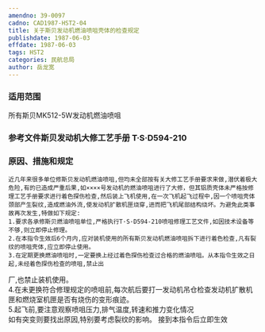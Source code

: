 ```yaml
---
amendno: 39-0097  
cadno: CAD1987-HST2-04  
title: 关于斯贝发动机燃油喷咀壳体的检查规定  
publishdate: 1987-06-03  
effdate: 1987-06-03  
tags: HST2  
categories: 民航总局  
author: 岳龙宽  
---
```

  
### 适用范围  
所有斯贝MK512-5W发动机燃油喷咀  
  
<!--more-->  
### 参考文件斯贝发动机大修工艺手册 T·S·D594-210  
  
### 原因、措施和规定  
    近几年来很多单位修斯贝发动机燃油喷咀,但均未全部按有关大修工艺手册要求来做,潜伏着极大危险,有的已造成严重后果,如××××号发动机的燃油喷咀进行了大修，但其铝质壳体未严格按修理工艺手册要求进行着色探伤检查,然后装上飞机使用,在一次飞机起飞过程中,因一个喷咀壳体颈部产生裂纹,造成燃油外流,使发动机扩散机匣烧穿,进而把飞机尾部结构烧坏。为避免此类事故再次发生,特做如下规定:  
    1.要求各承修斯贝燃油喷咀单位,严格执行T·S·D594-210喷咀修理工艺文件,如因技术设备等不够,则立即停止修理。  
    2.在本指令生效后6个月内,应对装机使用的所有斯贝发动机燃油喷咀拆下进行着色检查,凡有裂纹的喷咀壳体,应立即停止使用。  
    3.在定期更换燃油喷咀时,一定要换上经过着色探伤检查过合格的燃油喷咀。从本指令生效之日起,未经着色探伤检查的喷咀,禁止出  
  
  
厂,也禁止装机使用。  
    4.在未更换符合修理规定的喷咀前,每次航后要打一发动机吊仓检查发动机扩散机匣和燃烧室机匣是否有烧伤的变形痕迹。  
    5.起飞前,要注意观察喷咀压力,排气温度,转速和推力变化情况  
如有突变则要找出原因,特别要考虑裂纹的影响。     接到本指令后立即生效  
